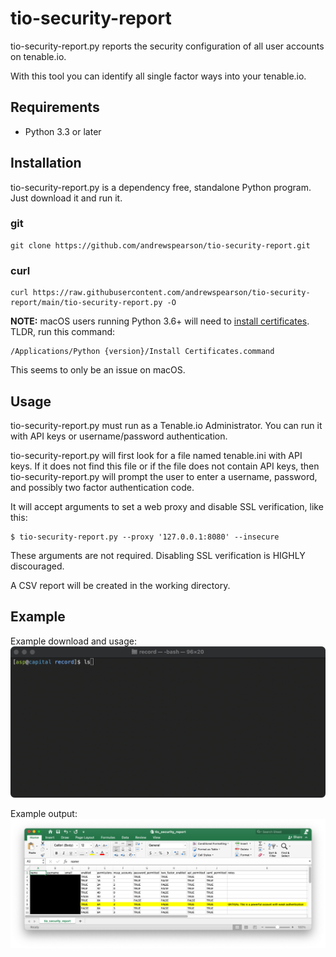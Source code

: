 # tio-security-report
tio-security-report.py reports the security configuration of all user accounts on tenable.io.

With this tool you can identify all single factor ways into your tenable.io.

## Requirements
* Python 3.3 or later
## Installation
tio-security-report.py is a dependency free, standalone Python program. Just download it and run it.
### git
```
git clone https://github.com/andrewspearson/tio-security-report.git
```
### curl
```
curl https://raw.githubusercontent.com/andrewspearson/tio-security-report/main/tio-security-report.py -O
```

**NOTE:** macOS users running Python 3.6+ will need to [install certificates](https://bugs.python.org/issue28150).
TLDR, run this command:
```
/Applications/Python {version}/Install Certificates.command
```
This seems to only be an issue on macOS.
## Usage
tio-security-report.py must run as a Tenable.io Administrator. You can run it with API keys or username/password authentication.

tio-security-report.py will first look for a file named tenable.ini with API keys. If it does not find this file or if the file does not contain API keys, then tio-security-report.py will prompt the user to enter a username, password, and possibly two factor authentication code.

It will accept arguments to set a web proxy and disable SSL verification, like this:
```
$ tio-security-report.py --proxy '127.0.0.1:8080' --insecure
```
These arguments are not required. Disabling SSL verification is HIGHLY discouraged.

A CSV report will be created in the working directory.

## Example
Example download and usage:
![](https://raw.githubusercontent.com/andrewspearson/file-server/main/repositories/tio-security-report/tio-security-report.gif)

Example output:
![](https://raw.githubusercontent.com/andrewspearson/file-server/main/repositories/tio-security-report/tio-security-report.png)
